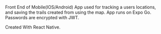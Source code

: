 Front End of Mobile(IOS/Android) App used for tracking a users locations, and saving the trails created from using the map. App runs on Expo Go. Passwords are encrypted with JWT.

Created With React Native.
